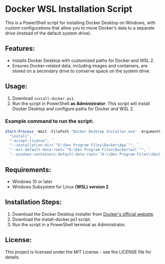 # Docker WSL Installation Script

This is a PowerShell script for installing Docker Desktop on Windows, with custom configurations that allow you to move Docker's data to a separate drive (instead of the default system drive).

## Features:
- Installs Docker Desktop with customized paths for Docker and WSL 2.
- Ensures Docker-related data, including images and containers, are stored on a secondary drive to conserve space on the system drive.

## Usage:

1. Download `install-docker.ps1`.
2. Run the script in PowerShell **as Administrator**. This script will install Docker Desktop and configure paths for Docker and WSL 2.

### Example command to run the script:
```powershell
Start-Process -Wait -FilePath "Docker Desktop Installer.exe" -ArgumentList `
  "install", `
  "-accept-license", `
  "--installation-dir=`"D:\Dev Program Files\Docker\App`"", `
  "--wsl-default-data-root=`"D:\Dev Program Files\Docker\wsl`"", `
  "--windows-containers-default-data-root=`"D:\\Dev Program Files\\Docker\\windows`""
```

## Requirements:
- Windows 10 or later
- Windows Subsystem for Linux **(WSL) version 2**

## Installation Steps:
1. Download the Docker Desktop installer from [Docker's official website](https://www.docker.com/products/docker-desktop/).
2. Download the install-docker.ps1 script.
3. Run the script in a PowerShell terminal as Administrator.

## License:
This project is licensed under the MIT License - see the LICENSE file for details.
